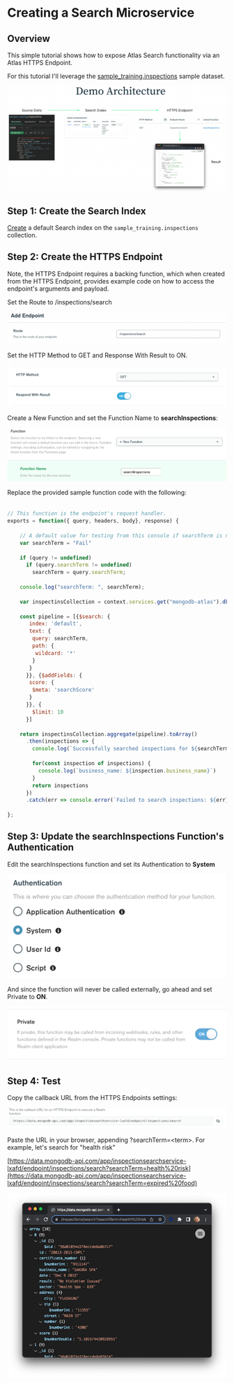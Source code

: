 # Creating a Search Microservice
## Overview

This simple tutorial shows how to expose Atlas Search functionality via an Atlas HTTPS Endpoint.

For this tutorial I'll leverage the [sample_training.inspections](https://www.mongodb.com/docs/atlas/sample-data/sample-training/#sample_training.inspections) sample dataset.

![architecture](images/architecture.png)
## Step 1: Create the Search Index

[Create](https://www.mongodb.com/docs/atlas/atlas-search/create-index/) a default Search index on the `sample_training.inspections` collection.

## Step 2: Create the HTTPS Endpoint

Note, the HTTPS Endpoint requires a backing function, which when created from the HTTPS Endpoint, provides example code on how to access the endpoint's arguments and payload.

Set the Route to  /inspections/search

![Add Endpoint](images/add_endpoint.png)

Set the HTTP Method to GET and Response With Result to ON.

![HTTP Method](images/http_method.png)


Create a New Function and set the Function Name to **searchInspections**: 

![New Function](images/new_function.png)


Replace the provided sample function code with the following:

```JavaScript

// This function is the endpoint's request handler.
exports = function({ query, headers, body}, response) {
  
    // A default value for testing from this console if searchTerm is not defined.
    var searchTerm = "Fail"

    if (query != undefined)
      if (query.searchTerm != undefined)
        searchTerm = query.searchTerm;

    console.log("searchTerm: ", searchTerm);

    var inspectinsCollection = context.services.get("mongodb-atlas").db("sample_training").collection("inspections");

    const pipeline = [{$search: {
       index: 'default',
       text: {
        query: searchTerm,
        path: {
         wildcard: '*'
        }
       }
      }}, {$addFields: {
       score: {
        $meta: 'searchScore'
       }
      }}, {
        $limit: 10
      }]

    return inspectinsCollection.aggregate(pipeline).toArray()
      .then(inspections => {
        console.log(`Successfully searched inspections for ${searchTerm}.`)

        for(const inspection of inspections) {
          console.log(`business_name: ${inspection.business_name}`)
        }
        return inspections
      })
      .catch(err => console.error(`Failed to search inspections: ${err}`))

};

```
## Step 3: Update the searchInspections Function's Authentication

Edit the searchInspections function and set its Authentication to **System**

![Authentication](images/auth.png)


And since the function will never be called externally, go ahead and set Private to **ON**.


![Private](images/private.png)


## Step 4: Test

Copy the callback URL from the HTTPS Endpoints settings:


![Callback URL](images/callback_url.png)


Paste the URL in your browser, appending ?searchTerm=&lt;term>. For example, let's search for "health risk"

[https://data.mongodb-api.com/app/inspectionsearchservice-lxafd/endpoint/inspections/search?searchTerm=health%20risk](https://data.mongodb-api.com/app/inspectionsearchservice-lxafd/endpoint/inspections/search?searchTerm=expired%20food)

![Result](images/result.png)
